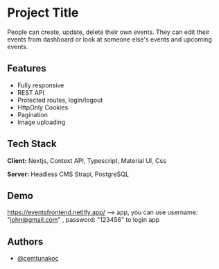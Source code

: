 # Project Title

People can create, update, delete their own events. They can edit their events from dashboard or look at someone else's events and upcoming events.

## Features

- Fully responsive
- REST API
- Protected routes, login/logout
- HttpOnly Cookies
- Pagination
- Image uploading
 
## Tech Stack

**Client:** Nextjs, Context API, Typescript, Material UI, Css

**Server:** Headless CMS Strapi, PostgreSQL

## Demo

https://eventsfrontend.netlify.app/ --> app,
you can use
username: "john@gmail.com" , password: "123456"
to login app

## Authors

- [@cemtunakoç](https://github.com/CemTunna)
